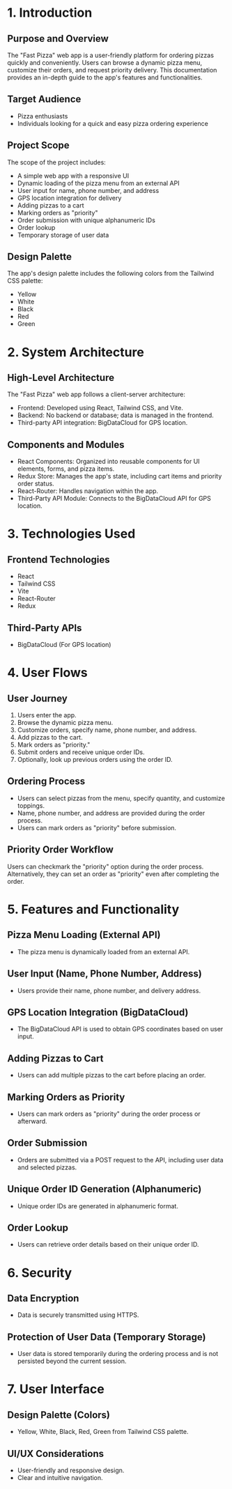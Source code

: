 # 1. Introduction

## Purpose and Overview
The "Fast Pizza" web app is a user-friendly platform for ordering pizzas quickly and conveniently. Users can browse a dynamic pizza menu, customize their orders, and request priority delivery. This documentation provides an in-depth guide to the app's features and functionalities.

## Target Audience
- Pizza enthusiasts
- Individuals looking for a quick and easy pizza ordering experience

## Project Scope
The scope of the project includes:

- A simple web app with a responsive UI
- Dynamic loading of the pizza menu from an external API
- User input for name, phone number, and address
- GPS location integration for delivery
- Adding pizzas to a cart
- Marking orders as "priority"
- Order submission with unique alphanumeric IDs
- Order lookup
- Temporary storage of user data

## Design Palette
The app's design palette includes the following colors from the Tailwind CSS palette:

- Yellow
- White
- Black
- Red
- Green


# 2. System Architecture
## High-Level Architecture
The "Fast Pizza" web app follows a client-server architecture:

- Frontend: Developed using React, Tailwind CSS, and Vite.
- Backend: No backend or database; data is managed in the frontend.
- Third-party API integration: BigDataCloud for GPS location.

## Components and Modules
- React Components: Organized into reusable components for UI elements, forms, and pizza items.
- Redux Store: Manages the app's state, including cart items and priority order status.
- React-Router: Handles navigation within the app.
- Third-Party API Module: Connects to the BigDataCloud API for GPS location.

# 3. Technologies Used
## Frontend Technologies
- React
- Tailwind CSS
- Vite
- React-Router
- Redux

## Third-Party APIs
- BigDataCloud (For GPS location)

# 4. User Flows
## User Journey
1. Users enter the app.
2. Browse the dynamic pizza menu.
3. Customize orders, specify name, phone number, and address.
4. Add pizzas to the cart.
5. Mark orders as "priority."
6. Submit orders and receive unique order IDs.
7. Optionally, look up previous orders using the order ID.

## Ordering Process
- Users can select pizzas from the menu, specify quantity, and customize toppings.
- Name, phone number, and address are provided during the order process.
- Users can mark orders as "priority" before submission.

## Priority Order Workflow
Users can checkmark the "priority" option during the order process.
Alternatively, they can set an order as "priority" even after completing the order.

# 5. Features and Functionality
## Pizza Menu Loading (External API)
- The pizza menu is dynamically loaded from an external API.

## User Input (Name, Phone Number, Address)
- Users provide their name, phone number, and delivery address.

## GPS Location Integration (BigDataCloud)
- The BigDataCloud API is used to obtain GPS coordinates based on user input.

## Adding Pizzas to Cart
- Users can add multiple pizzas to the cart before placing an order.

## Marking Orders as Priority
- Users can mark orders as "priority" during the order process or afterward.

## Order Submission
- Orders are submitted via a POST request to the API, including user data and selected pizzas.

## Unique Order ID Generation (Alphanumeric)
- Unique order IDs are generated in alphanumeric format.

## Order Lookup
- Users can retrieve order details based on their unique order ID.

# 6. Security
## Data Encryption
- Data is securely transmitted using HTTPS.

## Protection of User Data (Temporary Storage)
- User data is stored temporarily during the ordering process and is not persisted beyond the current session.

# 7. User Interface
## Design Palette (Colors)
- Yellow, White, Black, Red, Green from Tailwind CSS palette.

## UI/UX Considerations
- User-friendly and responsive design.
- Clear and intuitive navigation.

